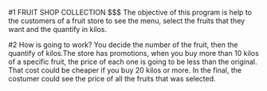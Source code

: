 #1 FRUIT SHOP COLLECTION $$$ 
The objective of this program is help to the customers of a fruit store to see the menu, select the fruits that they want and the quantify in kilos.

#2 How is going to work?
You decide the number of the fruit, then the quantify of kilos.The store has promotions, when you buy more than 10 kilos of a specific fruit, the price of each one is going to be less than the original. That cost could be cheaper if you buy 20 kilos or more. In the final, the costumer could see the price of all the fruits that was selected.

